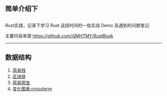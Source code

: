 ## 简单介绍下
##
Rust实践，记录下学习 Rust 这段时间的一些实战 Demo 及遇到的问题笔记.

主要内容来源 https://github.com/QMHTMY/RustBook 


----
## 数据结构

1. [简易栈](https://github.com/yangs1/ruster/tree/main/stack)
2. [区块链](https://github.com/yangs1/ruster/tree/main/blockchain)
3. [简易爬虫](https://github.com/yangs1/ruster/tree/main/earsyspider)
4. [变化图表:crossterm](https://github.com/yangs1/ruster/tree/main/cli-game)

